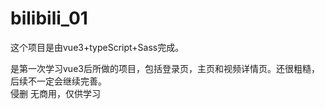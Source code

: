 # bilibili_01

这个项目是由vue3+typeScript+Sass完成。

是第一次学习vue3后所做的项目，包括登录页，主页和视频详情页。还很粗糙，后续不一定会继续完善。<br>
侵删
无商用，仅供学习
